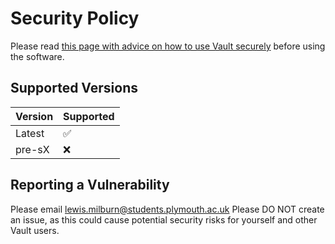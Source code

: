 # Security Policy

Please read [this page with advice on how to use Vault securely](https://github.com/lewmilburn/Vault/wiki/Security) before using the software.

## Supported Versions

| Version | Supported          |
| ------- | ------------------ |
| Latest  | :white_check_mark: |
| pre-sX  | :x:                |

## Reporting a Vulnerability

Please email lewis.milburn@students.plymouth.ac.uk
Please DO NOT create an issue, as this could cause potential security risks for yourself and other Vault users.
